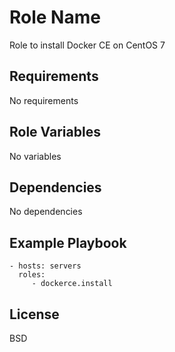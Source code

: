 Role Name
=========

Role to install Docker CE on CentOS 7

Requirements
------------

No requirements

Role Variables
--------------

No variables

Dependencies
------------

No dependencies

Example Playbook
----------------

    - hosts: servers
      roles:
         - dockerce.install

License
-------

BSD

